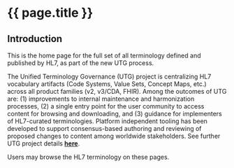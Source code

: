 # {{ page.title }}

## Introduction
This is the home page for the full set of all terminology defined and published by HL7, as part of the new UTG process.

The Unified Terminology Governance (UTG) project is centralizing HL7 vocabulary artifacts (Code Systems, Value Sets, Concept Maps, etc.) across all product families (v2, v3/CDA, FHIR).  Among the outcomes of UTG are: (1) improvements to internal maintenance and harmonization processes, (2) a single entry point for the user community to access content for browsing and downloading, and (3) guidance for implementers of HL7-curated terminologies.  Platform independent tooling has been developed to support consensus-based authoring and reviewing of proposed changes to content among worldwide stakeholders.  See further UTG project details [**here**](https://confluence.hl7.org/display/VOC/Unified+Terminology+Governance+Project+%28UTG%29+Page).

Users may browse the HL7 terminology on these pages.
